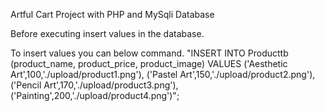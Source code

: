 Artful Cart Project with PHP and MySqli Database

Before executing insert values in the database. 

To insert values you can below command.
"INSERT INTO Producttb (product_name, product_price, product_image)
        VALUES ('Aesthetic Art',100,'./upload/product1.png'),
        ('Pastel Art',150,'./upload/product2.png'),
        ('Pencil Art',170,'./upload/product3.png'),
        ('Painting',200,'./upload/product4.png')";
